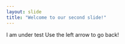 ```yaml
---
layout: slide
title: "Welcome to our second slide!"
---
```

I am under test
Use the left arrow to go back!
